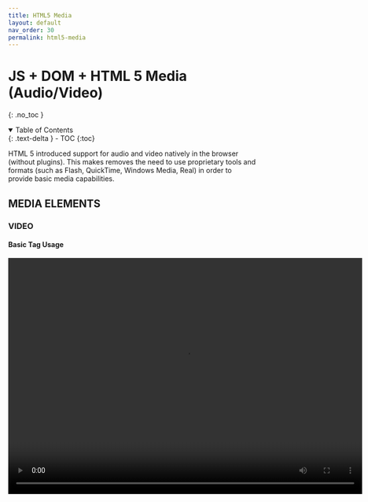 ```yaml
---
title: HTML5 Media
layout: default
nav_order: 30
permalink: html5-media
---
```


# JS + DOM + HTML 5 Media (Audio/Video)
{: .no_toc }

<details open markdown="block">
  <summary>
    Table of Contents
  </summary>
  {: .text-delta }
- TOC
{:toc}
</details>

HTML 5 introduced support for audio and video natively in the browser (without plugins). This makes removes the need to use proprietary tools and formats (such as Flash, QuickTime, Windows Media, Real) in order to provide basic media capabilities.


## MEDIA ELEMENTS

### VIDEO

#### Basic Tag Usage

<video width="720" height="480" src="video.mp4" controls />

Example: [Video Basics](https://itp.nyu.edu/~sve204/dwd_spring2018/video_basics.html)  
Reference: [w3schools.com – HTML5 Video](http://www.w3schools.com/html/html5_video.asp)  
Browser Support: [Can I use… Video element](http://caniuse.com/#feat=video)

#### Formats/Codecs

MPEG-4/H.264: [http://caniuse.com/#feat=mpeg4](http://caniuse.com/#feat=mpeg4)  
WebM/VP8: [http://caniuse.com/#feat=webm](http://caniuse.com/#feat=webm) | [http://www.webmproject.org/](http://www.webmproject.org/)  
Ogg/Theora: [http://caniuse.com/#feat=ogv](http://caniuse.com/#feat=ogv) | [http://www.theora.org/](http://www.theora.org/) Tools: [Miro Video Converter](http://www.mirovideoconverter.com/)

#### Supporting Multiple Formats

<video width="720" height="480" controls>
	<source src="video.mp4" type="video/mp4">
	<source src="video.ogg" type="video/ogg">
	Your browser does not support the video tag.
</video>

Attributes: autoplay, controls, height, width, loop, muted, poster, preload, src

Example: [Multiple Formats](https://itp.nyu.edu/~sve204/dwd_spring2018/video_basics_multi.html)

### AUDIO

#### Basic Tag Usage

<audio controls src="audio.mp3" />

Reference: [w3schools.com – HTML audio Tag](http://www.w3schools.com/tags/tag_audio.asp)  
Browser Support: [Can I use… Audio element](http://caniuse.com/#feat=audio)  
Formats/Codecs: MP3, Ogg Vorbis, WAV

#### Supporting Multiple Formats

<audio controls>
	<source src="audio.ogg" type="audio/ogg">
	<source src="audio.mp3" type="audio/mpeg">
	Your browser does not support the audio tag.
</audio>

Attributes: autoplay, controls, loop, preload, src

### JAVASCRIPT

Of course, there are a lot of features and functionality available via JavaScript.

Overview: [w3schools.com – HTML Audio/Video DOM Reference](http://www.w3schools.com/tags/ref_av_dom.asp)

<html>
        <head>
                <title>Video JavaScript</title>
        </head>
        <body>
<!-- Add an “id” to the video tag so that we can access it easily in JavaScript -->
                <video width="720" height="480" controls id="thevideo">
                        <source src="video.webm" type="video/webm">
                        <source src="video.mp4" type="video/mp4">
                        <source src="video.ogg" type="video/ogg">
                        Your browser does not support the video tag.
                </video>
<!-- When this button is clicked, call the doSomething function -->
                <button onClick="doSomething()">Do Something here</button>
                <script type="text/javascript">
                        // Get Access to the Video Object
                        var theVideoObject = document.getElementById("thevideo");
                        // Alert, just to make sure it isn’t null
                        alert(theVideoObject);
                        
						// Called by the Do Something button
                        function doSomething() {
                                // Change the width
                                theVideoObject.width = theVideoObject.width/2;
                                if (theVideoObject.paused) {
                                // If the video is paused, call play
                                        theVideoObject.play();
                                } else {
                                        // Otherwise, pause it
                                        theVideoObject.pause();
                                }                
                        }
                </script>
        </body>
</html>

Example: [Video JavaScript Example](https://itp.nyu.edu/~sve204/dwd_spring2018/video_javascript.html)

More Information: [HTML5 Rocks – Multimedia](http://www.html5rocks.com/en/features/multimedia)

